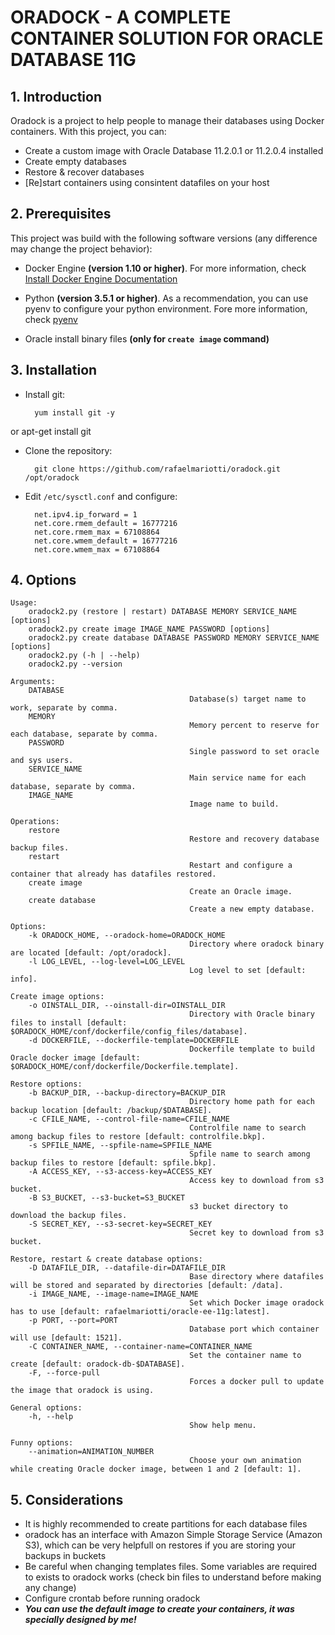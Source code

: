 # ORADOCK - A COMPLETE CONTAINER SOLUTION FOR ORACLE DATABASE 11G


## 1. Introduction

Oradock is a project to help people to manage their databases using Docker containers. With this project, you can:

* Create a custom image with Oracle Database 11.2.0.1 or 11.2.0.4 installed
* Create empty databases
* Restore & recover databases
* [Re]start containers using consintent datafiles on your host


## 2. Prerequisites

This project was build with the following software versions (any difference may change the project behavior):

* Docker Engine **(version 1.10 or higher)**. For more information, check [Install Docker Engine Documentation](https://docs.docker.com/engine/installation/)

* Python **(version 3.5.1 or higher)**. As a recommendation, you can use pyenv to configure your python environment. Fore more information, check [pyenv](https://github.com/yyuu/pyenv) 

* Oracle install binary files **(only for ``create image`` command)**

## 3. Installation

* Install git:

        yum install git -y
or
        apt-get install git

* Clone the repository:

        git clone https://github.com/rafaelmariotti/oradock.git /opt/oradock

* Edit ``/etc/sysctl.conf`` and configure:

        net.ipv4.ip_forward = 1
        net.core.rmem_default = 16777216
        net.core.rmem_max = 67108864
        net.core.wmem_default = 16777216
        net.core.wmem_max = 67108864

## 4. Options

	Usage:
	    oradock2.py (restore | restart) DATABASE MEMORY SERVICE_NAME [options]
	    oradock2.py create image IMAGE_NAME PASSWORD [options]
	    oradock2.py create database DATABASE PASSWORD MEMORY SERVICE_NAME [options]
	    oradock2.py (-h | --help)
	    oradock2.py --version
	
	Arguments:
	    DATABASE
	                                        Database(s) target name to work, separate by comma.
	    MEMORY
	                                        Memory percent to reserve for each database, separate by comma.
	    PASSWORD
	                                        Single password to set oracle and sys users.
	    SERVICE_NAME
	                                        Main service name for each database, separate by comma.
	    IMAGE_NAME
	                                        Image name to build.
	
	Operations:
	    restore
	                                        Restore and recovery database backup files.
	    restart
	                                        Restart and configure a container that already has datafiles restored.
	    create image
	                                        Create an Oracle image.
		create database
											Create a new empty database.
	
	Options:
	    -k ORADOCK_HOME, --oradock-home=ORADOCK_HOME
	                                        Directory where oradock binary are located [default: /opt/oradock].
	    -l LOG_LEVEL, --log-level=LOG_LEVEL
	                                        Log level to set [default: info].
	
	Create image options:
	    -o OINSTALL_DIR, --oinstall-dir=OINSTALL_DIR
	                                        Directory with Oracle binary files to install [default: $ORADOCK_HOME/conf/dockerfile/config_files/database].
	    -d DOCKERFILE, --dockerfile-template=DOCKERFILE
	                                        Dockerfile template to build Oracle docker image [default: $ORADOCK_HOME/conf/dockerfile/Dockerfile.template].
	
	Restore options:
	    -b BACKUP_DIR, --backup-directory=BACKUP_DIR
	                                        Directory home path for each backup location [default: /backup/$DATABASE].
	    -c CFILE_NAME, --control-file-name=CFILE_NAME
	                                        Controlfile name to search among backup files to restore [default: controlfile.bkp].
	    -s SPFILE_NAME, --spfile-name=SPFILE_NAME
	                                        Spfile name to search among backup files to restore [default: spfile.bkp].
	    -A ACCESS_KEY, --s3-access-key=ACCESS_KEY
	                                        Access key to download from s3 bucket.
	    -B S3_BUCKET, --s3-bucket=S3_BUCKET
	                                        s3 bucket directory to download the backup files.
	    -S SECRET_KEY, --s3-secret-key=SECRET_KEY
	                                        Secret key to download from s3 bucket.
	
	Restore, restart & create database options:
	    -D DATAFILE_DIR, --datafile-dir=DATAFILE_DIR
	                                        Base directory where datafiles will be stored and separated by directories [default: /data].
	    -i IMAGE_NAME, --image-name=IMAGE_NAME
	                                        Set which Docker image oradock has to use [default: rafaelmariotti/oracle-ee-11g:latest].
	    -p PORT, --port=PORT
	                                        Database port which container will use [default: 1521].
	    -C CONTAINER_NAME, --container-name=CONTAINER_NAME
	                                        Set the container name to create [default: oradock-db-$DATABASE].
	    -F, --force-pull
	                                        Forces a docker pull to update the image that oradock is using.
	
	General options:
	    -h, --help
	                                        Show help menu.
	
	Funny options:
	    --animation=ANIMATION_NUMBER
	                                        Choose your own animation while creating Oracle docker image, between 1 and 2 [default: 1].

## 5. Considerations

* It is highly recommended to create partitions for each database files
* oradock has an interface with Amazon Simple Storage Service (Amazon S3), which can be very helpfull on restores if you are storing your backups in buckets
* Be careful when changing templates files. Some variables are required to exists to oradock works (check bin files to understand before making any change)
* Configure crontab before running oradock
* _**You can use the default image to create your containers, it was specially designed by me!**_
